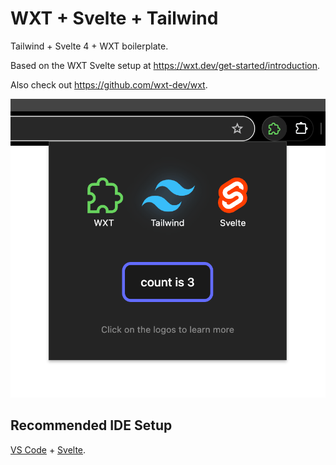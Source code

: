 # WXT + Svelte + Tailwind

Tailwind + Svelte 4 + WXT boilerplate.

Based on the WXT Svelte setup at https://wxt.dev/get-started/introduction.

Also check out https://github.com/wxt-dev/wxt.

![alt text](image.png)

## Recommended IDE Setup

[VS Code](https://code.visualstudio.com/) + [Svelte](https://marketplace.visualstudio.com/items?itemName=svelte.svelte-vscode).

